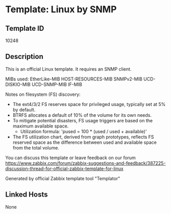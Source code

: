 # Template: Linux by SNMP

## Template ID
10248

## Description
This is an official Linux template. It requires an SNMP client.

MIBs used:
EtherLike-MIB
HOST-RESOURCES-MIB
SNMPv2-MIB
UCD-DISKIO-MIB
UCD-SNMP-MIB
IF-MIB

Notes on filesystem (FS) discovery:
  - The ext4/3/2 FS reserves space for privileged usage, typically set at 5% by default.
  - BTRFS allocates a default of 10% of the volume for its own needs.
  - To mitigate potential disasters, FS usage triggers are based on the maximum available space.
    - Utilization formula: 'pused = 100 * (used / used + available)'
  - The FS utilization chart, derived from graph prototypes, reflects FS reserved space as the difference between used and available space from the total volume.

You can discuss this template or leave feedback on our forum https://www.zabbix.com/forum/zabbix-suggestions-and-feedback/387225-discussion-thread-for-official-zabbix-template-for-linux

Generated by official Zabbix template tool "Templator"

## Linked Hosts
None

